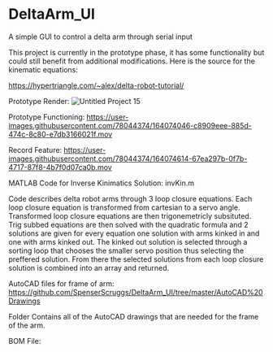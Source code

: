 # DeltaArm_UI
A simple GUI to control a delta arm through serial input

This project is currently in the prototype phase, it has some functionality but could still benefit from additional modifications. Here is the source for the kinematic equations:

https://hypertriangle.com/~alex/delta-robot-tutorial/

Prototype Render:
![Untitled Project 15](https://user-images.githubusercontent.com/78044374/160977757-f82b6d6d-ac65-4387-82fb-7df79fcd4c2d.png)

Prototype Functioning:
https://user-images.githubusercontent.com/78044374/164074046-c8909eee-885d-474c-8c80-e7db3166021f.mov

Record Feature:
https://user-images.githubusercontent.com/78044374/164074614-67ea297b-0f7b-4717-87f8-4b7f0d07ca0b.mov


MATLAB Code for Inverse Kinimatics Solution:
invKin.m

Code describes delta robot arms through 3 loop closure equations. Each loop closure equation is transformed from cartesian to a servo angle. Transformed loop closure equations are then trigonemetricly subsituted. Trig subbed equations are then solved with the quadratic formula and 2 solutions are given for every equation one solution with arms kinked in and one with arms kinked out. The kinked out solution is selected through a sorting loop that chooses the smaller servo position thus selecting the preffered solution. From there the selected solutions from each loop closure solution is combined into an array and returned.


AutoCAD files for frame of arm:
https://github.com/SpenserScruggs/DeltaArm_UI/tree/master/AutoCAD%20Drawings

Folder Contains all of the AutoCAD drawings that are needed for the frame of the arm. 

BOM File:
